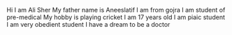 Hi
I am Ali Sher 
My father name is Aneeslatif
I am from gojra
I am student of pre-medical 
My hobby is playing cricket
I am 17 years old
I am piaic student 
I am very obedient student 
I have a dream to be a doctor

